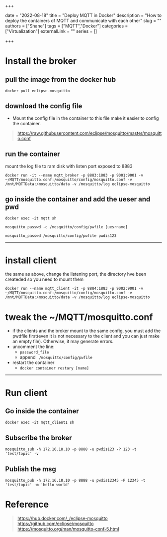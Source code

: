 +++

date = "2022-08-18"
title = "Deploy MQTT in Docker"
description = "How to deploy the containers of MQTT and communicate with each other"
slug = ""
authors = ["Shane"]
tags = ["MQTT","Docker"]
categories = ["Virtualization"]
externalLink = ""
series = []

+++

# Install the broker
## pull the image from the docker hub

`docker pull eclipse-mosquitto`

## download the config file 
* Mount the config file in the container to this file make it easier to config the container.
>https://raw.githubusercontent.com/eclipse/mosquitto/master/mosquitto.conf

## run the container
mount the log file to ram disk with listen port exposed to 8883

`docker run -it --name mqtt_broker -p 8883:1883 -p 9001:9001 -v ~/MQTT/mosquitto.conf:/mosquitto/config/mosquitto.conf -v /mnt/MQTTData:/mosquitto/data -v /mosquitto/log eclipse-mosquitto`

## go inside the container and add the ueser and pwd

`docker exec -it mqtt sh`

`mosquitto_passwd -c /mosquitto/config/pwfile [uesrname]`

`mosquitto_passwd /mosquitto/config/pwfile pwdis123`
************************

# install client

the same as above, change the listening port, the directory hve been createded so you need to mount them

`docker run --name mqtt_client -it -p 8884:1883 -p 9002:9001 -v ~/MQTT/mosquitto.conf:/mosquitto/config/mosquitto.conf -v /mnt/MQTTData:/mosquitto/data -v /mosquitto/log eclipse-mosquitto`

# tweak the ~/MQTT/mosquitto.conf
* if the clients and the broker mount to the same config, you must add the pwdfile first(even it is not necessary to the client and you can just make an empty file). Otherwise, it may generate errors.
*   uncomment the line: 
    * `password_file` 
    * append ` /mosquitto/config/pwfile`
*   restart the container
    * `docker container restary [name]`

***********************
# Run client
## Go inside the container

`docker exec -it mqtt_client1 sh`

## Subscribe the broker

`mosquitto_sub -h 172.16.18.10 -p 8888 -u pwdis123 -P 123 -t 'test/topic' -v`

## Publish the msg
`mosquitto_pub -h 172.16.18.10 -p 8888 -u pwdis12345 -P 12345 -t 'test/topic' -m 'hello world'`

# Reference
> https://hub.docker.com/_/eclipse-mosquitto
> https://github.com/eclipse/mosquitto
> https://mosquitto.org/man/mosquitto-conf-5.html






